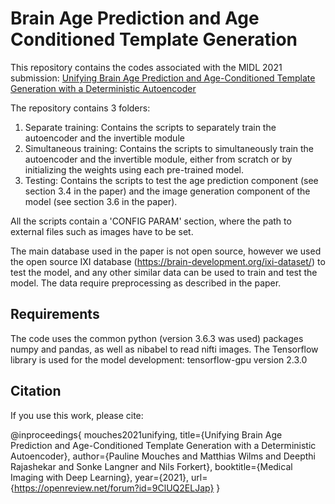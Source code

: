 # Brain Age Prediction and Age Conditioned Template Generation

This repository contains the codes associated with the MIDL 2021 submission: [Unifying Brain Age Prediction and Age-Conditioned Template
Generation with a Deterministic Autoencoder](https://openreview.net/forum?id=9ClUQ2ELJap)

The repository contains 3 folders:
1. Separate training: Contains the scripts to separately train the autoencoder and the invertible module
2. Simultaneous training: Contains the scripts to simultaneously train the autoencoder and the invertible module, either from scratch or by initializing the weights using each pre-trained model.
3. Testing: Contains the scripts to test the age prediction component (see section 3.4 in the paper) and the image generation component of the model (see section 3.6 in the paper).

All the scripts contain a 'CONFIG PARAM' section, where the path to external files such as images have to be set.

The main database used in the paper is not open source, however we used the open source IXI database (<https://brain-development.org/ixi-dataset/>) to test the model, and any other similar data can be used to train and test the model. The data require preprocessing as described in the paper.

## Requirements

The code uses the common python (version 3.6.3 was used) packages numpy and pandas, as well as nibabel to read nifti images.
The Tensorflow library is used for the model development: tensorflow-gpu version 2.3.0

## Citation

If you use this work, please cite:

@inproceedings{
mouches2021unifying,
title={Unifying Brain Age Prediction and Age-Conditioned Template Generation with a Deterministic Autoencoder},
author={Pauline Mouches and Matthias Wilms and Deepthi Rajashekar and Sonke Langner and Nils Forkert},
booktitle={Medical Imaging with Deep Learning},
year={2021},
url={https://openreview.net/forum?id=9ClUQ2ELJap}
}
